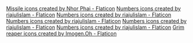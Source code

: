 <a href="https://www.flaticon.com/free-icons/missile" title="missile icons">Missile icons created by Nhor Phai - Flaticon</a>
<a href="https://www.flaticon.com/free-icons/numbers" title="numbers icons">Numbers icons created by riajulislam - Flaticon</a>
<a href="https://www.flaticon.com/free-icons/numbers" title="numbers icons">Numbers icons created by riajulislam - Flaticon</a>
<a href="https://www.flaticon.com/free-icons/numbers" title="numbers icons">Numbers icons created by riajulislam - Flaticon</a>
<a href="https://www.flaticon.com/free-icons/numbers" title="numbers icons">Numbers icons created by riajulislam - Flaticon</a>
<a href="https://www.flaticon.com/free-icons/numbers" title="numbers icons">Numbers icons created by riajulislam - Flaticon</a>
<a href="https://www.flaticon.com/free-icons/grim-reaper" title="grim reaper icons">Grim reaper icons created by Imogen.Oh - Flaticon</a>
